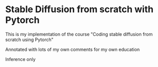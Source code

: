 # Stable Diffusion from scratch with Pytorch

This is my implementation of the course "Coding stable diffusion from scratch using Pytorch"

Annotated with lots of my own comments for my own education 

Inference only
